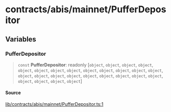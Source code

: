 # contracts/abis/mainnet/PufferDepositor

## Variables

### PufferDepositor

> `const` **PufferDepositor**: readonly [`object`, `object`, `object`, `object`, `object`, `object`, `object`, `object`, `object`, `object`, `object`, `object`, `object`, `object`, `object`, `object`, `object`, `object`, `object`, `object`, `object`, `object`, `object`, `object`, `object`, `object`]

#### Source

[lib/contracts/abis/mainnet/PufferDepositor.ts:1](https://github.com/PufferFinance/puffer-sdk/blob/45c6e132498ca94bfbd9c6e7764db129c3651333/lib/contracts/abis/mainnet/PufferDepositor.ts#L1)
